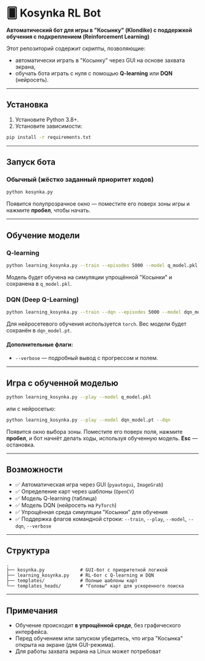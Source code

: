 # 🂠 Kosynka RL Bot

**Автоматический бот для игры в "Косынку" (Klondike) с поддержкой обучения с подкреплением (Reinforcement Learning)**

Этот репозиторий содержит скрипты, позволяющие:
- автоматически играть в "Косынку" через GUI на основе захвата экрана,
- обучать бота играть с нуля с помощью **Q-learning** или **DQN** (нейросеть).

---

## Установка

1. Установите Python 3.8+.
2. Установите зависимости:

```bash
pip install -r requirements.txt
```

---

## Запуск бота

### Обычный (жёстко заданный приоритет ходов)

```bash
python kosynka.py
```

Появится полупрозрачное окно — поместите его поверх зоны игры и нажмите **пробел**, чтобы начать.

---

## Обучение модели

### Q-learning

```bash
python learning_kosynka.py --train --episodes 5000 --model q_model.pkl
```

Модель будет обучена на симуляции упрощённой "Косынки" и сохранена в `q_model.pkl`.

### DQN (Deep Q-Learning)

```bash
python learning_kosynka.py --train --dqn --episodes 5000 --model dqn_model.pt
```

Для нейросетевого обучения используется `torch`. Вес модели будет сохранён в `dqn_model.pt`.

#### Дополнительные флаги:
- `--verbose` — подробный вывод с прогрессом и полем.

---

## Игра с обученной моделью

```bash
python learning_kosynka.py --play --model q_model.pkl
```

или с нейросетью:

```bash
python learning_kosynka.py --play --model dqn_model.pt --dqn
```

Появится окно выбора зоны. Поместите его поверх поля, нажмите **пробел**, и бот начнёт делать ходы, используя обученную модель. **Esc** — остановка.

---

## Возможности

- ✅ Автоматическая игра через GUI (`pyautogui`, `ImageGrab`)
- ✅ Определение карт через шаблоны (`OpenCV`)
- ✅ Модель Q-learning (таблица)
- ✅ Модель DQN (нейросеть на `PyTorch`)
- ✅ Упрощённая среда симуляции "Косынки" для обучения
- ✅ Поддержка флагов командной строки: `--train`, `--play`, `--model`, `--dqn`, `--verbose`

---

## Структура

```
.
├── kosynka.py             # GUI-бот с приоритетной логикой
├── learning_kosynka.py    # RL-бот с Q-learning и DQN
├── templates/             # Полные шаблоны карт
└── templates_heads/       # "Головы" карт для ускоренного поиска
```

---

## Примечания

- Обучение происходит **в упрощённой среде**, без графического интерфейса.
- Перед обучением или запуском убедитесь, что игра "Косынка" открыта на экране (для GUI-режима).
- Для работы захвата экрана на Linux может потребоват

